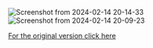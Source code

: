 ![Screenshot from 2024-02-14 20-14-33](https://github.com/akselbgs/Gnome/assets/59731920/e58152e2-13f8-4548-8adc-4d6a540aadc9)
![Screenshot from 2024-02-14 20-09-23](https://github.com/akselbgs/Gnome/assets/59731920/659150e4-e543-4690-a1ac-96dc7969f118)

[For the original version click here](https://github.com/imarkoff/Marble-shell-theme)

